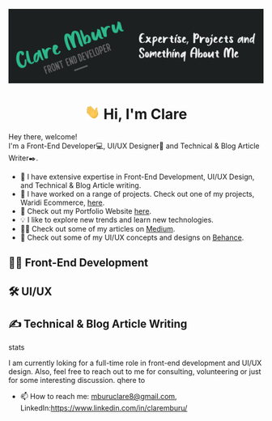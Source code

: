 ![Header](https://github.com/claremburu/claremburu/blob/main/readme-header.jpg)

<h1 align="center">
<img src="https://github.com/claremburu/claremburu/blob/main/wave.gif" width="30px"> Hi, I'm Clare
</h1>

Hey there, welcome!<br />
I'm a Front-End Developer💻, UI/UX Designer🎨 and Technical & Blog Article Writer✒️.<br />
  
- 👯 I have extensive expertise in Front-End Development, UI/UX Design, and Technical & Blog Article writing.<br /> 
- 🔭 I have worked on a range of projects. Check out one of my projects, Waridi Ecommerce, [here](https://github.com/claremburu/waridi).<br />
- 🌱 Check out my Portfolio Website [here](https://claremburu.netlify.app/).<br />
- 💡 I like to explore new trends and learn new technologies.<br />
- ✍🏼 Check out some of my articles on [Medium](https://claremburu.medium.com/).<br />
- 🚧 Check out some of my UI/UX concepts and designs on [Behance](https://www.behance.net/claremburu).<br />

## 👩‍💻 Front-End Development
## 🛠️ UI/UX 
## ✍️ Technical & Blog Article Writing
stats

I am currently loking for a full-time role in front-end development and UI/UX design. 
Also, feel free to reach out to me for consulting, volunteering or just for some interesting discussion.
qhere to
- 📫 How to reach me: mburuclare8@gmail.com, LinkedIn:https://www.linkedin.com/in/claremburu/
